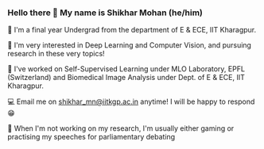 ### Hello there 👋 My name is Shikhar Mohan (he/him)

🔋 I'm a final year Undergrad from the department of E & ECE, IIT Kharagpur.

🌻 I'm very interested in Deep Learning and Computer Vision, and pursuing research in these very topics!

🧠 I've worked on Self-Supervised Learning under MLO Laboratory, EPFL (Switzerland) and Biomedical Image Analysis under Dept. of E & ECE, IIT Kharagpur.

💻 Email me on shikhar_mn@iitkgp.ac.in anytime! I will be happy to respond 😁

💁 When I'm not working on my research, I'm usually either gaming or practising my speeches for parliamentary debating
